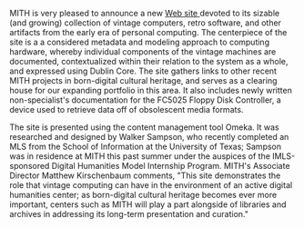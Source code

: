 MITH is very pleased to announce a new [Web site ](http://mith.umd.edu/research/miths-vintage-computers/)devoted to its sizable (and growing) collection of vintage computers, retro software, and other artifacts from the early era of personal computing. The centerpiece of the site is a a considered metadata and modeling approach to computing hardware, whereby individual components of the vintage machines are documented, contextualized within their relation to the system as a whole, and expressed using Dublin Core. The site gathers links to other recent MITH projects in born-digital cultural heritage, and serves as a clearing house for our expanding portfolio in this area. It also includes newly written non-specialist's documentation for the FC5025 Floppy Disk Controller, a device used to retrieve data off of obsolescent media formats.

The site is presented using the content management tool Omeka. It was researched and designed by Walker Sampson, who recently completed an MLS from the School of Information at the University of Texas; Sampson was in residence at MITH this past summer under the auspices of the IMLS-sponsored Digital Humanities Model Internship Program. MITH's Associate Director Matthew Kirschenbaum comments, "This site demonstrates the role that vintage computing can have in the environment of an active digital humanities center; as born-digital cultural heritage becomes ever more important, centers such as MITH will play a part alongside of libraries and archives in addressing its long-term presentation and curation."